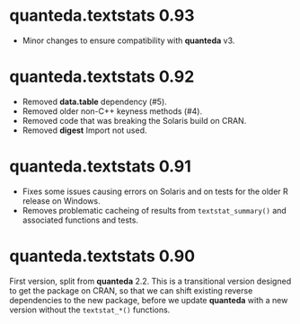 # quanteda.textstats 0.93

* Minor changes to ensure compatibility with **quanteda** v3.

# quanteda.textstats 0.92

* Removed **data.table** dependency (#5).
* Removed older non-C++ keyness methods (#4).
* Removed code that was breaking the Solaris build on CRAN.
* Removed **digest** Import not used.


# quanteda.textstats 0.91

* Fixes some issues causing errors on Solaris and on tests for the older R release on Windows.
* Removes problematic cacheing of results from `textstat_summary()` and associated functions and tests.

# quanteda.textstats 0.90

First version, split from **quanteda** 2.2.  This is a transitional version
designed to get the package on CRAN, so that we can shift existing reverse
dependencies to the new package, before we update **quanteda** with a new
version without the `textstat_*()` functions.

